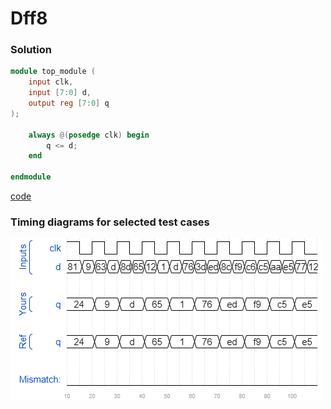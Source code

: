 # Dff8
### Solution
```Verilog
module top_module (
    input clk,
    input [7:0] d,
    output reg [7:0] q
);
    
    always @(posedge clk) begin
        q <= d;
    end

endmodule
```
[code](./82.v)

### Timing diagrams for selected test cases
![result](./result.png)